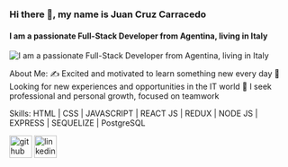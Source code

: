 ### Hi there 👋, my name is Juan Cruz Carracedo
#### I am a passionate Full-Stack Developer from Agentina, living in Italy
![I am a passionate Full-Stack Developer from Agentina, living in Italy](https://i0.wp.com/alessandropagano.net/blog/wp-content/uploads/sites/2/2019/06/1_jB76MLZjiNhGSQQvxm7LSQ.gif)

About Me:
 ✍️ Excited and motivated to learn something new every day
 🚀 Looking for new experiences and opportunities in the IT world
 🌱 I seek professional and personal growth, focused on teamwork



Skills: HTML | CSS | JAVASCRIPT | REACT JS | REDUX | NODE JS | EXPRESS | SEQUELIZE | PostgreSQL



[<img src='https://cdn.jsdelivr.net/npm/simple-icons@3.0.1/icons/github.svg' alt='github' height='40'>](https://github.com/juancarracedo7)  [<img src='https://cdn.jsdelivr.net/npm/simple-icons@3.0.1/icons/linkedin.svg' alt='linkedin' height='40'>](https://www.linkedin.com/in/juancarracedodev/)  

